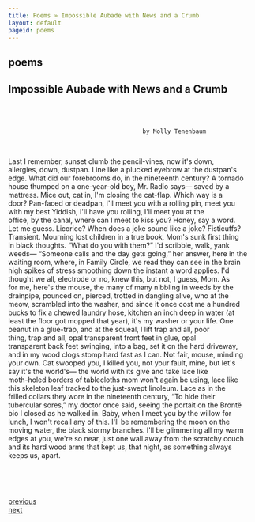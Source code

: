 ```yaml
---
title: Poems » Impossible Aubade with News and a Crumb
layout: default
pageid: poems
---
```


## poems

## Impossible Aubade with News and a Crumb

<div style="white-space: pre;">

                                          by Molly Tenenbaum
										  
Last I remember, sunset clumb the pencil-vines,
    now it's down, allergies, down,
        dustpan. Line like a plucked eyebrow
at the dustpan's edge. What did our forebrooms do,
    in the nineteenth century? A tornado house
        thumped on a one-year-old boy, Mr. Radio says—
saved by a mattress. Mice out, cat in, I'm closing
    the cat-flap. Which way is a door? Pan-faced
        or deadpan, I'll meet you with a rolling pin,
meet you with my best Yiddish,
    I'll have you rolling, I'll meet you
        at the office, by the canal, where can I meet
to kiss you? Honey, say a word.
    Let me guess. Licorice? When does a joke
        sound like a joke? Fisticuffs?
Transient. Mourning lost children
    in a true book, Mom's sunk first thing
        in black thoughts. “What do you with them?”
I'd scribble, walk, yank weeds—
    “Someone calls and the day gets going,” her answer,
        here in the waiting room, where, in Family Circle,
we read they can see in the brain
    high spikes of stress smoothing down
        the instant a word applies.
I'd thought we all, electrode or no, knew this,
    but not, I guess, Mom. As for me,
        here's the mouse, the many of many
nibbling in weeds by the drainpipe,
    pounced on, pierced, trotted in
        dangling alive, who at the meow,
scrambled into the washer, and since it once cost me
    a hundred bucks to fix a chewed laundry hose,
        kitchen an inch deep in water
(at least the floor got mopped that year),
    it's my washer or your life. One peanut
        in a glue-trap, and at the squeal,
I lift trap and all, poor thing, trap and all,
    opal transparent front feet in glue,
        opal transparent back feet swinging,
into a bag, set it on the hard driveway,
    and in my wood clogs stomp hard fast as I can.
        Not fair, mouse, minding your own.
Cat swooped you, I killed you, not
    your fault, mine,
        but let's say it's the world's—
the world with its give and take lace
    like moth-holed borders of tablecloths
        mom won't again be using,
lace like this skeleton leaf
    tracked to the just-swept linoleum.
        Lace as in the frilled collars
they wore in the nineteenth century,
    “To hide their tubercular sores,”
        my doctor once said, seeing the portait
on the Brontë bio I closed as he walked in.
    Baby, when I meet you by the willow for lunch,
        I won't recall any of this.
I'll be remembering the moon
    on the moving water, the black
        stormy branches. I'll be glimmering
all my warm edges at you, we're so near,
    just one wall away
        from the scratchy couch
and its hard wood arms
    that kept us, that night, as something always
        keeps us, apart.
</div>

&nbsp;

<div class="clear"></div>
<div class="pagination left"><a href="index.html">previous</a></div>
<div class="pagination right"><a href="my-poem.html">next</a></div>
<div class="clear"></div>
